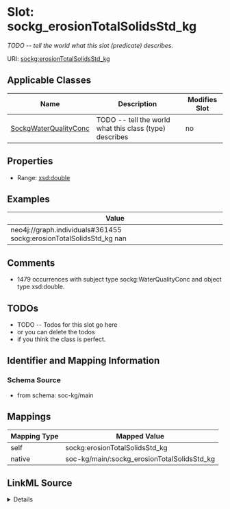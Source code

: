 

# Slot: sockg_erosionTotalSolidsStd_kg


_TODO -- tell the world what this slot (predicate) describes._





URI: [sockg:erosionTotalSolidsStd_kg](http://www.semanticweb.org/sockg/ontologies/2024/0/soil-carbon-ontology/erosionTotalSolidsStd_kg)



<!-- no inheritance hierarchy -->





## Applicable Classes

| Name | Description | Modifies Slot |
| --- | --- | --- |
| [SockgWaterQualityConc](../classes/SockgWaterQualityConc.md) | TODO -- tell the world what this class (type) describes |  no  |







## Properties

* Range: [xsd:double](http://www.w3.org/2001/XMLSchema#double)






## Examples

| Value |
| --- |
| neo4j://graph.individuals#361455 sockg:erosionTotalSolidsStd_kg nan |

## Comments

* 1479 occurrences with subject type sockg:WaterQualityConc and object type xsd:double.

## TODOs

* TODO -- Todos for this slot go here
* or you can delete the todos
* if you think the class is perfect.

## Identifier and Mapping Information







### Schema Source


* from schema: soc-kg/main




## Mappings

| Mapping Type | Mapped Value |
| ---  | ---  |
| self | sockg:erosionTotalSolidsStd_kg |
| native | soc-kg/main/:sockg_erosionTotalSolidsStd_kg |




## LinkML Source

<details>
```yaml
name: sockg_erosionTotalSolidsStd_kg
description: TODO -- tell the world what this slot (predicate) describes.
todos:
- TODO -- Todos for this slot go here
- or you can delete the todos
- if you think the class is perfect.
comments:
- 1479 occurrences with subject type sockg:WaterQualityConc and object type xsd:double.
examples:
- value: neo4j://graph.individuals#361455 sockg:erosionTotalSolidsStd_kg nan
from_schema: soc-kg/main
rank: 1000
slot_uri: sockg:erosionTotalSolidsStd_kg
alias: sockg_erosionTotalSolidsStd_kg
domain_of:
- sockg_WaterQualityConc
range: double

```
</details>
